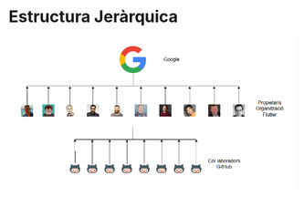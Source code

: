 <!-- TITLE: Estructura Jerarquica -->

# Estructura Jeràrquica

![Jerarquia Flutter](/uploads/jerarquia-flutter.png "Jerarquia Flutter")